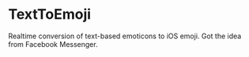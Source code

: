 TextToEmoji
===========

Realtime conversion of text-based emoticons to iOS emoji.  Got the idea from Facebook Messenger.
